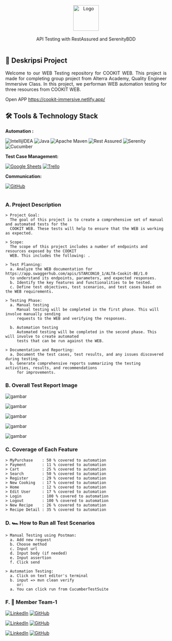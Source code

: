 
  <p align="center">
    <a href="https://cookit-immersive.netlify.app/">
    <img src="https://i.imgur.com/vZfkIIt.png" alt="Logo" height="80">
    </a>
  <br/>
    <br>API Testing with RestAssured and SerenityBDD
    <br />
    <br />
  </p>
</div>

## 📑 Deskripsi Project
<p align="justify">Welcome to our WEB Testing repository for COOKIT WEB. This project is made for completing group project from Alterra Academy, Quality Engineer Immersive Class. In this project, we performan WEB automation testing for three resources from COOKIT WEB. </p>

Open APP https://cookit-immersive.netlify.app/

## 🛠 Tools & Technology Stack

**Automation :**

![IntellijIDEA](https://img.shields.io/badge/IntelliJIDEA-000000.svg?style=for-the-badge&logo=intellij-idea&logoColor=white)
![Java](https://img.shields.io/badge/java-%23ED8B00.svg?style=for-the-badge&logo=java&logoColor=white)
![Apache Maven](https://img.shields.io/badge/Apache%20Maven-C71A36?style=for-the-badge&logo=Apache%20Maven&logoColor=white)
![Rest Assured](https://img.shields.io/badge/-rest%20assured-000000?style=for-the-badge&logo=rest-assured&logoColor=black)
![Serenity](https://img.shields.io/badge/-serenity-16a67a?style=for-the-badge&logo=serenity&logoColor=black)
![Cucumber](https://img.shields.io/badge/-cucumber-4bc47b?style=for-the-badge&logo=cucumber&logoColor=black)

**Test Case Management:**  

[![Google Sheets](https://img.shields.io/badge/-Google%20sheets-4bc47b?style=for-the-badge&logoColor=black)](https://docs.google.com/spreadsheets/d/14i3TfN7uIaxnOdcVeqBikwulCNEAdq7YdJQoYsQqEqc/edit?usp=drive_link)
[![Trello](https://img.shields.io/badge/Trello-%23026AA7.svg?style=for-the-badge&logo=Trello&logoColor=white)](https://trello.com/b/x4mtkPka/cookit)

**Communication:**  

[![GitHub](https://img.shields.io/badge/github%20Project-%23121011.svg?style=for-the-badge&logo=github&logoColor=white)](https://github.com/CAPSTONE-COOKIT-QA11)

#

### A. Project Description
    > Project Goal:
      The goal of this project is to create a comprehensive set of manual and automated tests for the 
      COOKIT WEB. These tests will help to ensure that the WEB is working as expected.
  
    > Scope:
      The scope of this project includes a number of endpoints and resources exposed by the COOKIT
      WEB. This includes the following: .
    
    > Test Planning:
      a. Analyze the WEB documentation for https://app.swaggerhub.com/apis/STARCON10_1/ALTA-Cookit-BE/1.0 
      to understand its endpoints, parameters, and expected responses.
      b. Identify the key features and functionalities to be tested.
      c. Define test objectives, test scenarios, and test cases based on the WEB requirements.

    > Testing Phase:
      a. Manual testing
         Manual testing will be completed in the first phase. This will involve manually sending 
         requests to the WEB and verifying the responses.
   
      b. Automation testing
         Automated testing will be completed in the second phase. This will involve to create automated 
         tests that can be run against the WEB.

    > Documentation and Reporting:
      a. Document the test cases, test results, and any issues discovered during testing.
      b. Generate comprehensive reports summarizing the testing activities, results, and recommendations 
         for improvements.

### B. Overall Test Report Image

![gambar](https://github.com/CAPSTONE-COOKIT-QA11/WEB/assets/124779557/07ef041b-e908-48ac-90bd-4eed8011253a)


![gambar](https://github.com/CAPSTONE-COOKIT-QA11/WEB/assets/124779557/b73f7ba5-3e92-4ad7-832c-d388bcceedc4)

![gambar](https://github.com/CAPSTONE-COOKIT-QA11/WEB/assets/124779557/519f52e3-02a9-4b85-a60c-b78513dc614c)

![gambar](https://github.com/CAPSTONE-COOKIT-QA11/WEB/assets/124779557/8917acab-a7de-4f70-b61e-c8b0b7f43042)

![gambar](https://github.com/CAPSTONE-COOKIT-QA11/WEB/assets/124779557/6397b674-00fb-4ae7-a541-11473fe4039f)


### C. Coverage of Each Feature
    > MyPurchase    : 50 % covered to automation
    > Payment       : 11 % covered to automation
    > Cart          : 25 % covered to automation
    > Search        : 50 % covered to automation
    > Register      : 29 % covered to automation
    > New Cooking   : 17 % covered to automation
    > Home          : 12 % covered to automation
    > Edit User     : 17 % covered to automation
    > Login         : 100 % covered to automation
    > Logout        : 100 % covered to automation
    > New Recipe    : 26 % covered to automation
    > Recipe Detail : 35 % covered to automation
  

### D. 🏎️ How to Run all Test Scenarios
    > Manual Testing using Postman:
      a. Add new request
      b. Choose method
      c. Input url
      d. Input body (if needed)
      e. Input assertion
      f. Click send

    > Automation Testing:
      a. Click on text editor's terminal
      b. input => mvn clean verify
         or:
      a. You can click run from CucumberTestSuite

### F. 📱 Member Team-1 

  [![LinkedIn](https://img.shields.io/badge/-Tris%20Jansen-white?style=for-the-badge&logo=linkedin&logoColor=blue)](https://www.linkedin.com/in/tris-jansen-lumban-toruan-aab843158/)
  [![GitHub](https://img.shields.io/badge/-TrisJansen-white?style=for-the-badge&logo=github&logoColor=black)](https://github.com/TrisJansen)
  
  [![LinkedIn](https://img.shields.io/badge/-Ardhi%20Wiranata-white?style=for-the-badge&logo=linkedin&logoColor=blue)](https://www.linkedin.com/in/ardhi-wiranata/)
  [![GitHub](https://img.shields.io/badge/-Ardhi1102-white?style=for-the-badge&logo=github&logoColor=black)]([https://github.com/arumcute](https://github.com/Ardhi1102))

  [![LinkedIn](https://img.shields.io/badge/-Arum%20Puspa-white?style=for-the-badge&logo=linkedin&logoColor=blue)](https://www.linkedin.com/in/arum-puspa-khinanthi-b3683b221)
  [![GitHub](https://img.shields.io/badge/-ArumCute-white?style=for-the-badge&logo=github&logoColor=black)](https://github.com/arumcute)
 
    
